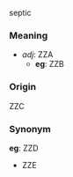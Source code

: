 septic
### Meaning
+ _adj_: ZZA
    + __eg__: ZZB

### Origin

ZZC

### Synonym

__eg__: ZZD

+ ZZE



